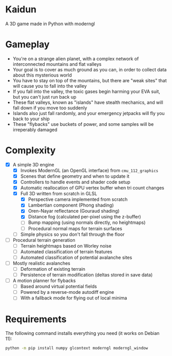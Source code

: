 # Kaidun
A 3D game made in Python with moderngl

# Gameplay

- You're on a strange alien planet, with a complex network of interconnected mountains and flat valleys
- Your goal is to cover as much ground as you can, in order to collect data about this mysterious world
- You have to stay on top of the mountains, but there are "weak sites" that will cause you to fall into the valley
- If you fall into the valley, the toxic gases begin harming your EVA suit, but you can't just run back up
- These flat valleys, known as "islands" have stealth mechanics, and will fall down if you move too suddenly
- Islands also just fall randomly, and your emergency jetpacks will fly you back to your ship
- These "flybacks" use buckets of power, and some samples will be irreperably damaged

# Complexity
- [X] A simple 3D engine
    - [X] Invokes ModernGL (an OpenGL interface) from `cmu_112_graphics`
    - [X] Scenes that define geometry and when to update it
    - [X] Controllers to handle events and shader code setup
    - [X] Automatic reallocation of GPU vertex buffer when tri count changes
    - [X] Full 3D written from scratch in GLSL
        - [X] Perspective camera implemented from scratch
        - [X] Lambertian component (Phong shading) 
        - [X] Oren-Nayar reflectance (Gouraud shading)
        - [X] Distance fog (calculated per-pixel using the z-buffer)
        - [ ] Bump mapping (using normals directly, no heightmaps)
        - [ ] Procedural normal maps for terrain surfaces
    - [ ] Simple physics so you don't fall through the floor
- [ ] Procedural terrain generation
    - [ ] Terrain heightmaps based on Worley noise
    - [ ] Automated classification of terrain features
    - [ ] Automated classification of potential avalanche sites
- [ ] Mostly realistic avalanches
    - [ ] Deformation of existing terrain
    - [ ] Persistence of terrain modification (deltas stored in save data)
- [ ] A motion planner for flybacks
  - [ ] Based around virtual potential fields
  - [ ] Powered by a reverse-mode autodiff engine
  - [ ] With a fallback mode for flying out of local minima

# Requirements

The following command installs everything you need (it works on Debian 11):

```sh
python -m pip install numpy glcontext moderngl moderngl_window 
```
